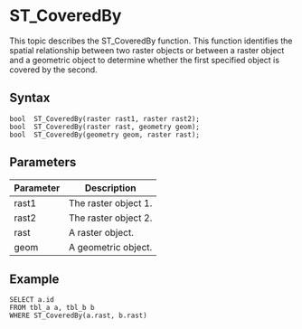 # ST\_CoveredBy

This topic describes the ST\_CoveredBy function. This function identifies the spatial relationship between two raster objects or between a raster object and a geometric object to determine whether the first specified object is covered by the second.

## Syntax

```
bool  ST_CoveredBy(raster rast1, raster rast2);
bool  ST_CoveredBy(raster rast, geometry geom);
bool  ST_CoveredBy(geometry geom, raster rast);
```

## Parameters

|Parameter|Description|
|---------|-----------|
|rast1|The raster object 1.|
|rast2|The raster object 2.|
|rast|A raster object.|
|geom|A geometric object.|

## Example

```
SELECT a.id
FROM tbl_a a, tbl_b b
WHERE ST_CoveredBy(a.rast, b.rast)
```

